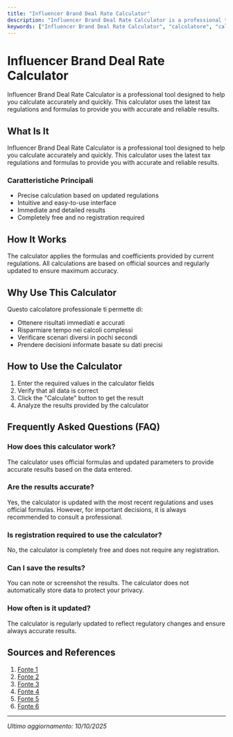 ```yaml
---
title: "Influencer Brand Deal Rate Calculator"
description: "Influencer Brand Deal Rate Calculator is a professional tool designed to help you calculate accurately and quickly. This calculator uses the latest tax regulations and formulas to provide you with accurate and reliable results."
keywords: ["Influencer Brand Deal Rate Calculator", "calcolatore", "calcolo online"]
---
```


# Influencer Brand Deal Rate Calculator

Influencer Brand Deal Rate Calculator is a professional tool designed to help you calculate accurately and quickly. This calculator uses the latest tax regulations and formulas to provide you with accurate and reliable results.

## What Is It

Influencer Brand Deal Rate Calculator is a professional tool designed to help you calculate accurately and quickly. This calculator uses the latest tax regulations and formulas to provide you with accurate and reliable results.

### Caratteristiche Principali

- Precise calculation based on updated regulations
- Intuitive and easy-to-use interface
- Immediate and detailed results
- Completely free and no registration required

## How It Works

The calculator applies the formulas and coefficients provided by current regulations. All calculations are based on official sources and regularly updated to ensure maximum accuracy.

## Why Use This Calculator

Questo calcolatore professionale ti permette di:

- Ottenere risultati immediati e accurati
- Risparmiare tempo nei calcoli complessi
- Verificare scenari diversi in pochi secondi
- Prendere decisioni informate basate su dati precisi

## How to Use the Calculator

1. Enter the required values in the calculator fields
2. Verify that all data is correct
3. Click the "Calculate" button to get the result
4. Analyze the results provided by the calculator

## Frequently Asked Questions (FAQ)

### How does this calculator work?

The calculator uses official formulas and updated parameters to provide accurate results based on the data entered.

### Are the results accurate?

Yes, the calculator is updated with the most recent regulations and uses official formulas. However, for important decisions, it is always recommended to consult a professional.

### Is registration required to use the calculator?

No, the calculator is completely free and does not require any registration.

### Can I save the results?

You can note or screenshot the results. The calculator does not automatically store data to protect your privacy.

### How often is it updated?

The calculator is regularly updated to reflect regulatory changes and ensure always accurate results.

## Sources and References

1. [Fonte 1](https://collabstr.com/influencer-price-calculator)
2. [Fonte 2](https://www.impulze.ai/free-tools/free-influencer-pricing-calculator)
3. [Fonte 3](https://www.upfluence.com/instagram-pricing)
4. [Fonte 4](https://hypeauditor.com/free-tools/instagram-pricing-calculator/)
5. [Fonte 5](https://elementor.com/tools/influencer-rate-calculator/)
6. [Fonte 6](https://www.creatorsjet.com/instagram-pricing-calculator)

---

*Ultimo aggiornamento: 10/10/2025*
